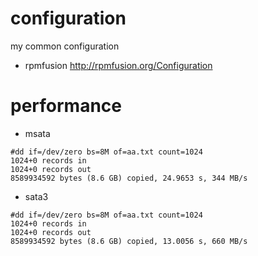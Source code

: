 # configuration
my common configuration

- rpmfusion
http://rpmfusion.org/Configuration

# performance
- msata
```
#dd if=/dev/zero bs=8M of=aa.txt count=1024
1024+0 records in
1024+0 records out
8589934592 bytes (8.6 GB) copied, 24.9653 s, 344 MB/s
```
- sata3
```
#dd if=/dev/zero bs=8M of=aa.txt count=1024
1024+0 records in
1024+0 records out
8589934592 bytes (8.6 GB) copied, 13.0056 s, 660 MB/s
```
